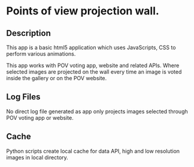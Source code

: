 # Points of view projection wall.

## Description
This app is a basic html5 application which uses JavaScripts, CSS to perform various animations. 

This app works with POV voting app, website and related APIs. Where selected images are projected on the wall every time an image is voted inside the gallery or on the POV website.

## Log Files
No direct log file generated as app only projects images selected through POV voting app or website.

## Cache
Python scripts create local cache for data API, high and low resolution images in local directory.
